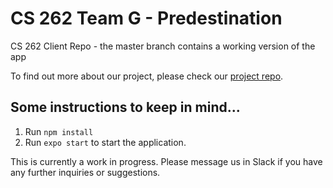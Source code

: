 # CS 262 Team G - Predestination

CS 262 Client Repo - the master branch contains a working version of the app

To find out more about our project, please check our [project repo](https://github.com/calvin-cs262-fall2020-teamG/predestination-project).

## Some instructions to keep in mind...

1. Run `npm install`
2. Run `expo start` to start the application.

This is currently a work in progress. Please message us in Slack if you have any further inquiries or suggestions.
